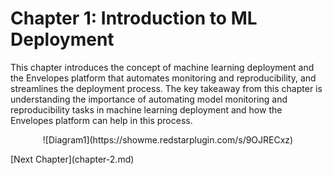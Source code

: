 # Chapter 1: Introduction to ML Deployment

This chapter introduces the concept of machine learning deployment and the Envelopes platform that automates monitoring and reproducibility, and streamlines the deployment process. The key takeaway from this chapter is understanding the importance of automating model monitoring and reproducibility tasks in machine learning deployment and how the Envelopes platform can help in this process.

<p align="center">
![Diagram1](https://showme.redstarplugin.com/s/9OJRECxz)
</p>
[Next Chapter](chapter-2.md)
